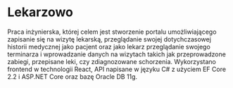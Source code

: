 # Lekarzowo
Praca inżynierska, której celem jest stworzenie portalu umożliwiającego zapisanie się na wizytę lekarską, przeglądanie swojej dotychczasowej historii medycznej jako pacjent oraz jako lekarz przeglądanie swojego terminarza i wprowadzanie danych na wizytach takich jak przeprowadzone zabiegi, przepisane leki, czy zdiagnozowane schorzenia. Wykorzystano frontend w technologii React, API napisane w języku C# z użyciem EF Core 2.2 i ASP.NET Core oraz bazę Oracle DB 11g.
